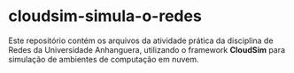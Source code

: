 # cloudsim-simula-o-redes
Este repositório contém os arquivos da atividade prática da disciplina de Redes da Universidade Anhanguera, utilizando o framework **CloudSim** para simulação de ambientes de computação em nuvem.
